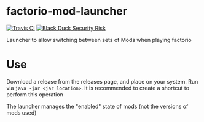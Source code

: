 # factorio-mod-launcher

[![Travis CI](https://img.shields.io/travis/romeara/factorio-mod-launcher.svg?branch=master)](https://travis-ci.org/romeara/factorio-mod-launcher) [![Black Duck Security Risk](https://copilot.blackducksoftware.com/github/repos/romeara/factorio-mod-launcher/branches/master/badge-risk.svg)](https://copilot.blackducksoftware.com/github/repos/romeara/factorio-mod-launcher/branches/master)

Launcher to allow switching between sets of Mods when playing factorio

# Use

Download a release from the releases page, and place on your system. Run via `java -jar <jar location>`. It is recommended to create a shortcut to perform this operation

The launcher manages the "enabled" state of mods (not the versions of mods used)
